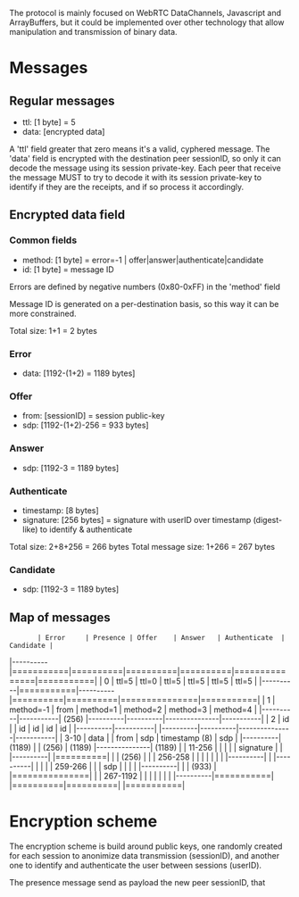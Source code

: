 The protocol is mainly focused on WebRTC DataChannels, Javascript and
ArrayBuffers, but it could be implemented over other technology that allow
manipulation and transmission of binary data.


# Messages


## Regular messages
 * ttl:    [1 byte] = 5
 * data:   [encrypted data]

A 'ttl' field greater that zero means it's a valid, cyphered message. The 'data'
field is encrypted with the destination peer sessionID, so only it can decode
the message using its session private-key. Each peer that receive the message
MUST to try to decode it with its session private-key to identify if they are
the receipts, and if so process it accordingly.


## Encrypted data field

### Common fields
 * method: [1 byte] = error=-1 | offer|answer|authenticate|candidate
 * id:     [1 byte] = message ID

Errors are defined by negative numbers (0x80-0xFF) in the 'method' field

Message ID is generated on a per-destination basis, so this way it can be more constrained.

Total size: 1+1 = 2 bytes


### Error
 * data: [1192-(1+2) = 1189 bytes]


### Offer
 * from: [sessionID] = session public-key
 * sdp:  [1192-(1+2)-256 = 933 bytes]


### Answer
 * sdp: [1192-3 = 1189 bytes]

### Authenticate
* timestamp: [8 bytes]
* signature: [256 bytes] = signature with userID over timestamp (digest-like) to identify & authenticate

Total size: 2+8+256 = 266 bytes
Total message size: 1+266 = 267 bytes


### Candidate
 * sdp: [1192-3 = 1189 bytes]


## Map of messages

           | Error     | Presence | Offer    | Answer   | Authenticate  | Candidate |
|----------|===========|==========|==========|==========|===============|===========|
| 0        | ttl=5     | ttl=0    | ttl=5    | ttl=5    | ttl=5         | ttl=5     |
|----------|===========|----------|==========|==========|===============|===========|
| 1        | method=-1 | from     | method=1 | method=2 | method=3      | method=4  |
|----------|-----------| (256)    |----------|----------|---------------|-----------|
| 2        | id        |          | id       | id       | id            | id        |
|----------|-----------|          |----------|----------|---------------|-----------|
| 3-10     | data      |          | from     | sdp      | timestamp (8) | sdp       |
|----------| (1189)    |          | (256)    | (1189)   |---------------| (1189)    |
| 11-256   |           |          |          |          | signature     |           |
|----------|           |==========|          |          | (256)         |           |
| 256-258  |           |          |          |          |               |           |
|----------|           |          |----------|          |               |           |
| 259-266  |           |          | sdp      |          |               |           |
|----------|           |          | (933)    |          |===============|           |
| 267-1192 |           |          |          |          |               |           |
|----------|===========|          |==========|==========|               |===========|


# Encryption scheme

The encryption scheme is build around public keys, one randomly created for each
session to anonimize data transmission (sessionID), and another one to identify
and authenticate the user between sessions (userID).

The presence message send as payload the new peer sessionID, that 
